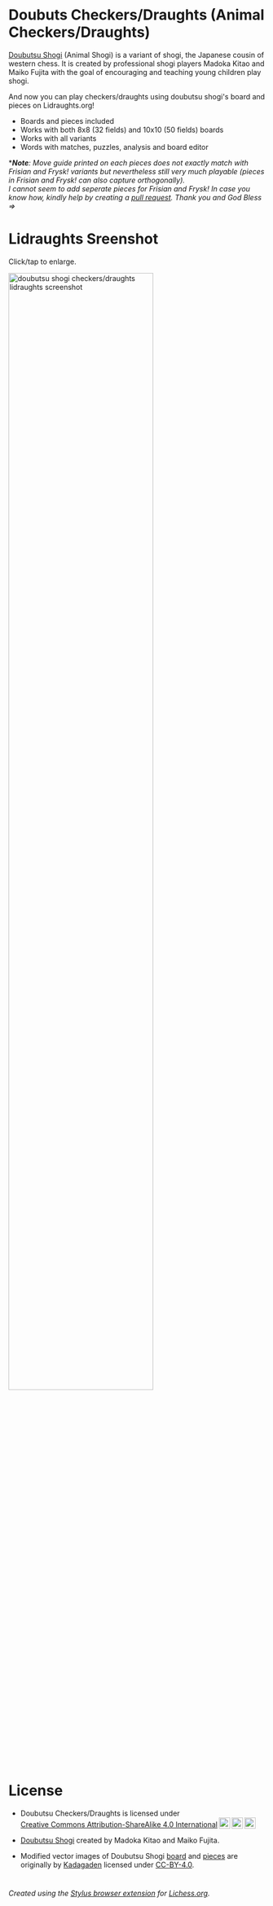 # Doubuts Checkers/Draughts (Animal Checkers/Draughts)

[Doubutsu Shogi](https://en.wikipedia.org/wiki/D%C5%8Dbutsu_sh%C5%8Dgi) (Animal Shogi)  is a variant of shogi, the Japanese cousin of western chess. It is created by professional shogi players Madoka Kitao and Maiko Fujita with the goal of encouraging and teaching young children play shogi.

And now you can play checkers/draughts using doubutsu shogi's board and pieces on Lidraughts.org!

- Boards and pieces included
- Works with both 8x8 (32 fields) and 10x10 (50 fields) boards
- Works with all variants
- Words with matches, puzzles, analysis and board editor

****Note**: Move guide printed on each pieces does not exactly match with Frisian and Frysk! variants but nevertheless still very much playable (pieces in Frisian and Frysk! can also capture orthogonally).<br>I cannot seem to add seperate pieces for Frisian and Frysk! In case you know how, kindly help by creating a [pull request](https://github.com/LuffyKudo/Lidraughts-Themes/pulls). Thank you and God Bless =>*

# Lidraughts Sreenshot
Click/tap to enlarge.

<img src="https://raw.githubusercontent.com/LuffyKudo/Lidraughts-Themes/main/Doubutsu%20Checkers%E2%88%95Draughts/Screenshot%20(Lidraughts).png" alt="doubutsu shogi checkers/draughts lidraughts screenshot" width="75%"/>

# License
- <p xmlns:cc="http://creativecommons.org/ns#" >Doubutsu Checkers/Draughts is licensed under <a href="https://creativecommons.org/licenses/by-sa/4.0/?ref=chooser-v1" target="_blank" rel="license noopener noreferrer" style="display:inline-block;">Creative Commons Attribution-ShareAlike 4.0 International<img style="height:22px!important;margin-left:3px;vertical-align:text-bottom;" src="https://mirrors.creativecommons.org/presskit/icons/cc.svg?ref=chooser-v1" alt=""><img style="height:22px!important;margin-left:3px;vertical-align:text-bottom;" src="https://mirrors.creativecommons.org/presskit/icons/by.svg?ref=chooser-v1" alt=""><img style="height:22px!important;margin-left:3px;vertical-align:text-bottom;" src="https://mirrors.creativecommons.org/presskit/icons/sa.svg?ref=chooser-v1" alt=""></a></p>

- [Doubutsu Shogi](http://shop.nekomado.com/products/list.php?category_id=20) created by Madoka Kitao and Maiko Fujita.

- Modified vector images of Doubutsu Shogi [board](https://github.com/Kadagaden/shogi-pieces/tree/master/boards) and [pieces](https://github.com/Kadagaden/shogi-pieces/tree/master/doubutsu) are originally by [Kadagaden](https://github.com/Kadagaden) licensed under [CC-BY-4.0](https://choosealicense.com/licenses/cc-by-4.0).

# 
*Created using the [Stylus browser extension](https://add0n.com/stylus.html) for [Lichess.org](https://lichess.org).*
